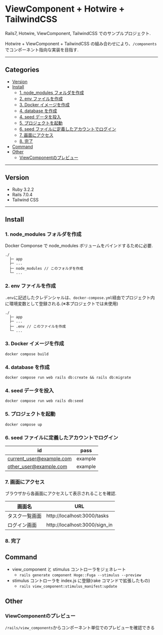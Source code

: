 # ViewComponent + Hotwire + TailwindCSS<!-- omit in toc -->

Rails7, Hotwire, ViewComponent, TailwindCSS でのサンプルプロジェクト.

Hotwire + ViewComponent + TailwindCSS の組み合わせにより、`/components`でコンポーネント指向な実装を目指す.

---

## Categories<!-- omit in toc -->

- [Version](#version)
- [Install](#install)
  - [1. node\_modules フォルダを作成](#1-node_modules-フォルダを作成)
  - [2. env ファイルを作成](#2-env-ファイルを作成)
  - [3. Docker イメージを作成](#3-docker-イメージを作成)
  - [4. database を作成](#4-database-を作成)
  - [4. seed データを投入](#4-seed-データを投入)
  - [5. プロジェクトを起動](#5-プロジェクトを起動)
  - [6. seed ファイルに定義したアカウントでログイン](#6-seed-ファイルに定義したアカウントでログイン)
  - [7. 画面にアクセス](#7-画面にアクセス)
  - [8. 完了](#8-完了)
- [Command](#command)
- [Other](#other)
  - [ViewComponentのプレビュー](#viewcomponentのプレビュー)

---

## Version

- Ruby 3.2.2
- Rails 7.0.4
- Tailwind CSS

---

## Install

### 1. node_modules フォルダを作成

Docker Componse で node_modules ボリュームをバインドするために必要.

```shell
./
  ├─ app
  ├─ ...
  ├─ node_modules // このフォルダを作成
  └─ ...
```

### 2. env ファイルを作成

`.env`に記述したクレデンシャルは、`docker-compose.yml`経由でプロジェクト内に環境変数として登録される.(※本プロジェクトでは未使用)

```shell
./
  ├─ app
  ├─ ...
  ├─ .env // このファイルを作成
  └─ ...
```

### 3. Docker イメージを作成

```shell
docker compose build
```

### 4. database を作成

```shell
docker compose run web rails db:create && rails db:migrate
```

### 4. seed データを投入

```shell
docker compose run web rails db:seed
```

### 5. プロジェクトを起動

```shell
docker compose up
```

### 6. seed ファイルに定義したアカウントでログイン

| id                       | pass    |
| ------------------------ | ------- |
| current_user@example.com | example |
| other_user@example.com   | example |

### 7. 画面にアクセス

ブラウザから各画面にアクセスして表示されることを確認.

| 画面名         | URL                           |
| -------------- | ----------------------------- |
| タスク一覧画面 | http://localhost:3000/tasks   |
| ログイン画面   | http://localhost:3000/sign_in |

### 8. 完了

## Command

- view_component と stimulus コントローラをジェネレート
  - `rails generate component Hoge::Fuga --stimulus --preview`
- stimulus コントローラを index.js に登録(rake コマンドで拡張したもの)
  - `rails view_component:stimulus_manifest:update`

## Other

### ViewComponentのプレビュー

`/rails/view_components`からコンポーネント単位でのプレビューを確認できる
